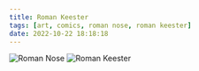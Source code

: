 ```yaml
---
title: Roman Keester
tags: [art, comics, roman nose, roman keester]
date: 2022-10-22 18:18:18
---
```


![Roman Nose](/images/roman/roman-nose.jpg)
![Roman Keester](/images/roman/roman-keester.jpg)

